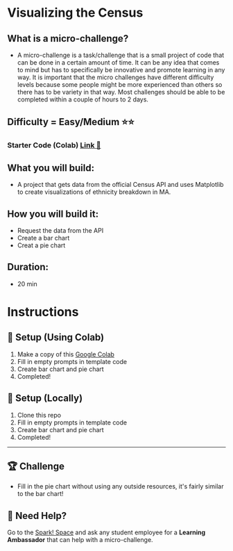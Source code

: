 # Visualizing the Census

## What is a micro-challenge?
- A micro-challenge is a task/challenge that is a small project of code that can be done in a certain amount of time. It can be any idea that comes to mind but has to specifically be innovative and promote learning in any way. It is important that the micro challenges have different difficulty levels because some people might be more experienced than others so there has to be variety in that way. Most challenges should be able to be completed within a couple of hours to 2 days.

## Difficulty = Easy/Medium ⭐️⭐️

### Starter Code (Colab) [Link 🔗](https://colab.research.google.com/drive/12zxprGgNvtooaZiNU7whSUHvwbDPMiHp#scrollTo=XOqBdg-rITRv)

## What you will build:
-  A project that gets data from the official Census API and uses Matplotlib to create visualizations of ethnicity breakdown in MA.

## How you will build it:
-  Request the data from the API
-  Create a bar chart
-  Creat a pie chart

## Duration:
- 20 min

# Instructions

## 🚀 Setup (Using Colab)
1. Make a copy of this [Google Colab](https://colab.research.google.com/drive/12zxprGgNvtooaZiNU7whSUHvwbDPMiHp#scrollTo=XOqBdg-rITRv)
2. Fill in empty prompts in template code
3. Create bar chart and pie chart
4. Completed!

## 🚀 Setup (Locally)
1. Clone this repo
2. Fill in empty prompts in template code
3. Create bar chart and pie chart
4. Completed!

****
## 🏆 Challenge
- Fill in the pie chart without using any outside resources, it's fairly similar to the bar chart!

## 🛟 Need Help?

Go to the [Spark! Space](https://www.bu.edu/spark/resources/space/) and ask any student employee for a **Learning Ambassador** that can help with a micro-challenge.
